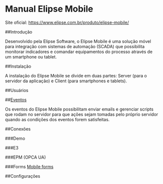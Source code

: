 # Manual Elipse Mobile

Site oficial:
https://www.elipse.com.br/produto/elipse-mobile/

##Introdução

 Desenvolvido pela Elipse Software, o Elipse Mobile é uma solução móvel para integração com sistemas de automação (SCADA) que possibilita monitorar indicadores e comandar equipamentos do processo através de um smartphone ou tablet.
 
##Instalação

 A instalação do Elipse Mobile se divide em duas partes: Server (para o servidor da aplicação) e Client (para smartphones e tablets).

##Usuários

##[Eventos](events.md)
  
  Os eventos do Elipse Mobile possibilitam enviar emails e gerenciar scripts que rodam no servidor para que ações sejam tomadas pelo próprio servidor quando as condições dos eventos forem satisfeitas.
  
##Conexões 

###Demo

###E3

###EPM (OPCA UA)

###Forms
[Mobile forms](forms.md)


##Configurações




